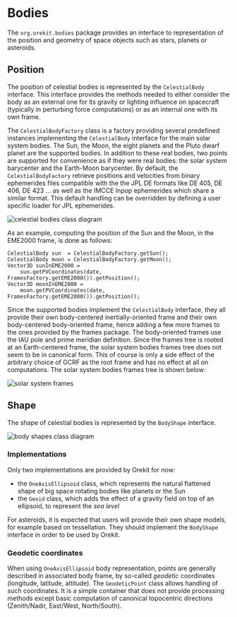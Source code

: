 <!--- Copyright 2002-2017 CS Systèmes d'Information
  Licensed under the Apache License, Version 2.0 (the "License");
  you may not use this file except in compliance with the License.
  You may obtain a copy of the License at
  
    http://www.apache.org/licenses/LICENSE-2.0
  
  Unless required by applicable law or agreed to in writing, software
  distributed under the License is distributed on an "AS IS" BASIS,
  WITHOUT WARRANTIES OR CONDITIONS OF ANY KIND, either express or implied.
  See the License for the specific language governing permissions and
  limitations under the License.
-->

# Bodies

The `org.orekit.bodies` package provides an interface to representation of the
position and geometry of space objects such as stars, planets or asteroids.

## Position

The position of celestial bodies is represented by the `CelestialBody` interface.
This interface provides the methods needed to either consider the body as an
external one for its gravity or lighting influence on spacecraft (typically in
perturbing force computations) or as an internal one with its own frame.

The `CelestialBodyFactory` class is a factory providing several predefined instances
implementing the `CelestialBody` interface for the main solar system bodies. The Sun,
the Moon, the eight planets and the Pluto dwarf planet are the supported bodies. In
addition to these real bodies, two points are supported for convenience as if they
were real bodies: the solar system barycenter and the Earth-Moon barycenter.
By default, the `CelestialBodyFactory` retrieve positions and velocities from binary
ephemerides files compatible with the the JPL DE formats like DE 405, DE 406, DE 423 ...
as well as the IMCCE Inpop ephemerides which share a similar format. This default
handling can be overridden by defining a user specific loader for JPL ephemerides.

![celestial bodies class diagram](../images/design/celestial-bodies-class-diagram.png)

As an example, computing the position of the Sun and the Moon, in the EME2000 frame,
is done as follows:

    CelestialBody sun  = CelestialBodyFactory.getSun();
    CelestialBody moon = CelestialBodyFactory.getMoon();
    Vector3D sunInEME2000 =
        sun.getPVCoordinates(date, FramesFactory.getEME2000()).getPosition();
    Vector3D moonInEME2000 =
        moon.getPVCoordinates(date, FramesFactory.getEME2000()).getPosition();

Since the supported bodies implement the `CelestialBody` interface, they all provide
their own body-centered inertially-oriented frame and their own body-centered
body-oriented frame, hence adding a few more frames to the ones
provided by the frames package. The body-oriented frames use the IAU pole and
prime meridian definition. Since the frames tree is rooted at an Earth-centered
frame, the solar system bodies frames tree does not seem to be in canonical form. This of
course is only a side effect of the arbitrary choice of GCRF as the root frame and has
no effect at all on computations. The solar system bodies frames tree is shown below:
 
![solar system frames](../images/solar-system-frames.png)

## Shape
 
The shape of celestial bodies is represented by the `BodyShape` interface. 

![body shapes class diagram](../images/design/bodyshape-class-diagram.png)

### Implementations

Only two implementations are provided by Orekit for now:

  * the `OneAxisEllipsoid` class, which represents the natural flattened shape
    of big space rotating bodies like planets or the Sun
  * the `Geoid` class, which adds the effect of a gravity field on top of
    an ellipsoid, to represent the _sea level_

For asteroids, it is expected that users will provide their own shape models, for example
based on tessellation. They should implement the `BodyShape` interface in order to
be used by Orekit.

### Geodetic coordinates

When using `OneAxisEllipsoid` body representation, points are generally described in 
associated body frame, by so-called _geodetic_ coordinates (longitude, latitude, altitude). 
The `GeodeticPoint` class allows handling of such coordinates. It is a simple container
that does not provide processing methods except basic computation of canonical topocentric
directions (Zenith/Nadir, East/West, North/South).
